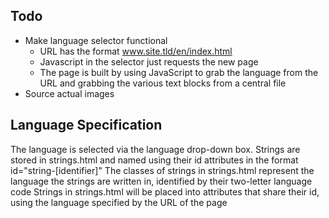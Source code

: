 Todo
------
- Make language selector functional
  - URL has the format www.site.tld/en/index.html
  - Javascript in the selector just requests the new page
  - The page is built by using JavaScript to grab the language from the URL and grabbing the various text blocks from a central file
- Source actual images


Language Specification
------
The language is selected via the language drop-down box.
Strings are stored in strings.html and named using their id attributes in the format id="string-[identifier]"
The classes of strings in strings.html represent the language the strings are written in, identified by their two-letter language code
Strings in strings.html will be placed into attributes that share their id, using the language specified by the URL of the page
